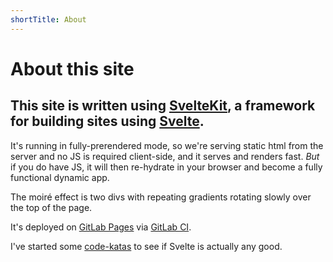 ```yaml
---
shortTitle: About
---
```


# About this site

## This site is written using [SvelteKit][sk], a framework for building sites using [Svelte][sv].

It's running in fully-prerendered mode, so we're serving static html from the
server and no JS is required client-side, and it serves and renders fast. *But*
if you do have JS, it will then re-hydrate in your browser and become a fully
functional dynamic app.

The moiré effect is two divs with repeating gradients rotating slowly over the top of the page.

It's deployed on [GitLab Pages][glp] via [GitLab CI][glci].

I've started some [code-katas](/katas) to see if Svelte is actually any good.

[sk]: https://kit.svelte.dev/
[sv]: https://svelte.dev/
[glp]: https://docs.gitlab.com/ee/user/project/pages/
[glci]: https://docs.gitlab.com/ee/ci/
